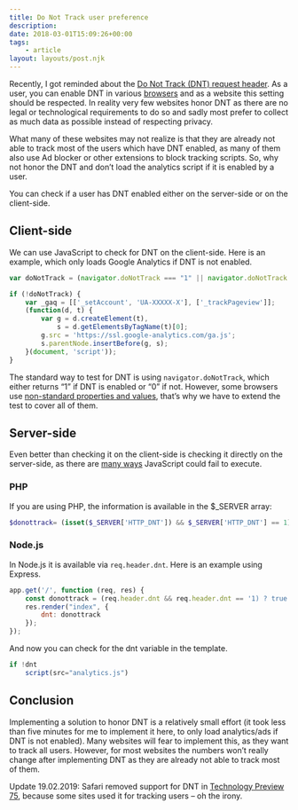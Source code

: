 ```yaml
---
title: Do Not Track user preference
description: 
date: 2018-03-01T15:09:26+00:00
tags:
    - article
layout: layouts/post.njk
---
```


Recently, I got reminded about the [Do Not Track (DNT) request header](https://developer.mozilla.org/en-US/docs/Web/HTTP/Headers/DNT). As a user, you can enable DNT in various [browsers](http://donottrack.us/) and as a website this setting should be respected. In reality very few websites honor DNT as there are no legal or technological requirements to do so and sadly most prefer to collect as much data as possible instead of respecting privacy.

What many of these websites may not realize is that they are already not able to track most of the users which have DNT enabled, as many of them also use Ad blocker or other extensions to block tracking scripts. So, why not honor the DNT and don’t load the analytics script if it is enabled by a user.

You can check if a user has DNT enabled either on the server-side or on the client-side.

Client-side
-----------

We can use JavaScript to check for DNT on the client-side. Here is an example, which only loads Google Analytics if DNT is not enabled.

``` js
var doNotTrack = (navigator.doNotTrack === "1" || navigator.doNotTrack === "yes" || navigator.msDoNotTrack === "1" || window.doNotTrack === "1");

if (!doNotTrack) {
    var _gaq = [['_setAccount', 'UA-XXXXX-X'], ['_trackPageview']];
    (function(d, t) {
        var g = d.createElement(t),
            s = d.getElementsByTagName(t)[0];
        g.src = 'https://ssl.google-analytics.com/ga.js';
        s.parentNode.insertBefore(g, s);
    }(document, 'script'));
}
```

The standard way to test for DNT is using `navigator.doNotTrack`, which either returns “1” if DNT is enabled or “0” if not. However, some browsers use [non-standard properties and values](https://developer.mozilla.org/en-US/docs/Web/API/Navigator/doNotTrack#Browser_compatibility), that’s why we have to extend the test to cover all of them.

Server-side
-----------

Even better than checking it on the client-side is checking it directly on the server-side, as there are [many ways](https://kryogenix.org/code/browser/everyonehasjs.html) JavaScript could fail to execute.

### PHP

If you are using PHP, the information is available in the $\_SERVER array:

``` php
$donottrack= (isset($_SERVER['HTTP_DNT']) && $_SERVER['HTTP_DNT'] == 1); if (!$donottrack) {echo 'embed analytics script'; }
```

### Node.js

In Node.js it is available via `req.header.dnt`. Here is an example using Express.

``` js
app.get('/', function (req, res) {
    const donottrack = (req.header.dnt && req.header.dnt == '1) ? true : false;
    res.render("index", {
        dnt: donottrack
    });
});
```

And now you can check for the dnt variable in the template.

``` js
if !dnt
    script(src="analytics.js")
```

Conclusion
----------

Implementing a solution to honor DNT is a relatively small effort (it took less than five minutes for me to implement it here, to only load analytics/ads if DNT is not enabled). Many websites will fear to implement this, as they want to track all users. However, for most websites the numbers won’t really change after implementing DNT as they are already not able to track most of them.

Update 19.02.2019: Safari removed support for DNT in [Technology Preview 75](https://webkit.org/blog/8594/release-notes-for-safari-technology-preview-75/), because some sites used it for tracking users – oh the irony.